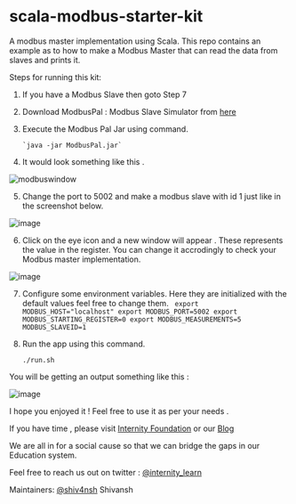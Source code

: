# scala-modbus-starter-kit
A modbus master implementation using Scala. 
This repo contains an example as to how to make a Modbus Master 
that can read the data from slaves and prints it. 

Steps for running this kit:

1. If you have a Modbus Slave then goto Step 7

2. Download ModbusPal : Modbus Slave Simulator from [here](https://sourceforge.net/projects/modbuspal/)

3. Execute the Modbus Pal Jar using command.
       
       `java -jar ModbusPal.jar`
       
4. It would look something like this .

![modbuswindow](https://user-images.githubusercontent.com/12807854/34904995-4585146e-f876-11e7-8cd9-2d033391efc0.png)

5. Change the port to 5002 and make a modbus slave with id 1 just like
in the screenshot below.

![image](https://user-images.githubusercontent.com/12807854/34905011-844e9170-f876-11e7-8aa7-fe0323f28181.png)

6. Click on the eye icon and a new window will appear . 
These represents the value in the register. You can change it accrodingly
to check your Modbus master implementation.

![image](https://user-images.githubusercontent.com/12807854/34905036-d266925e-f876-11e7-937f-ac8888533859.png)

7. Configure some environment variables. 
Here they are initialized with the default values feel free to change 
them.
     `
      export MODBUS_HOST="localhost"
      export MODBUS_PORT=5002
      export MODBUS_STARTING_REGISTER=0
      export MODBUS_MEASUREMENTS=5
      MODBUS_SLAVEID=1`
      
8. Run the app using this command.

    `./run.sh`
    

You will be getting an output something like this :

![image](https://user-images.githubusercontent.com/12807854/34905064-40a78dc2-f877-11e7-865e-72d5214ed55d.png)

I hope you enjoyed it ! Feel free to use it as per your needs . 

If you have time , please visit [Internity Foundation](http://www.internity.in/) or our [Blog](http://blog.internity.in/)

We are all in for a social cause so that we can bridge the gaps in our Education system.

Feel free to reach us out on twitter : [@internity_learn](https://www.twitter.com/internity_learn)

Maintainers: [@shiv4nsh](https://www.github.com/shiv4nsh) Shivansh
